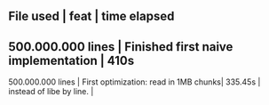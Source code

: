 File used           | feat                                  | time elapsed
------------------------------------------------------------------------------
500.000.000 lines   | Finished first naive implementation   | 410s
------------------------------------------------------------------------------
500.000.000 lines   | First optimization: read in 1MB chunks| 335.45s 
                    | instead of libe by line.              |